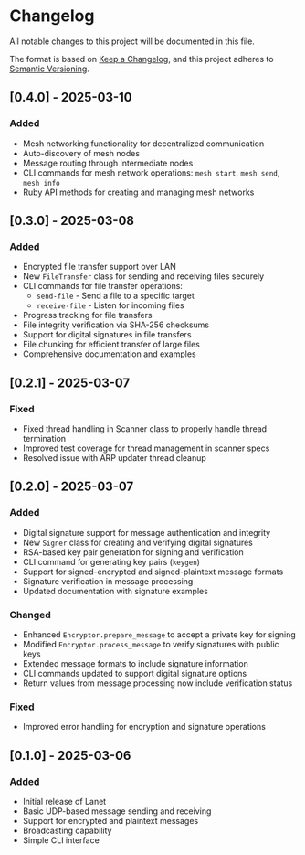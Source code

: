 # Changelog

All notable changes to this project will be documented in this file.

The format is based on [Keep a Changelog](https://keepachangelog.com/en/1.0.0/),
and this project adheres to [Semantic Versioning](https://semver.org/spec/v2.0.0.html).

## [0.4.0] - 2025-03-10

### Added
- Mesh networking functionality for decentralized communication
- Auto-discovery of mesh nodes
- Message routing through intermediate nodes
- CLI commands for mesh network operations: `mesh start`, `mesh send`, `mesh info`
- Ruby API methods for creating and managing mesh networks

## [0.3.0] - 2025-03-08

### Added
- Encrypted file transfer support over LAN
- New `FileTransfer` class for sending and receiving files securely
- CLI commands for file transfer operations:
  - `send-file` - Send a file to a specific target
  - `receive-file` - Listen for incoming files
- Progress tracking for file transfers
- File integrity verification via SHA-256 checksums
- Support for digital signatures in file transfers
- File chunking for efficient transfer of large files
- Comprehensive documentation and examples

## [0.2.1] - 2025-03-07

### Fixed
- Fixed thread handling in Scanner class to properly handle thread termination
- Improved test coverage for thread management in scanner specs
- Resolved issue with ARP updater thread cleanup

## [0.2.0] - 2025-03-07

### Added
- Digital signature support for message authentication and integrity
- New `Signer` class for creating and verifying digital signatures
- RSA-based key pair generation for signing and verification
- CLI command for generating key pairs (`keygen`)
- Support for signed-encrypted and signed-plaintext message formats
- Signature verification in message processing
- Updated documentation with signature examples

### Changed
- Enhanced `Encryptor.prepare_message` to accept a private key for signing
- Modified `Encryptor.process_message` to verify signatures with public keys
- Extended message formats to include signature information
- CLI commands updated to support digital signature options
- Return values from message processing now include verification status

### Fixed
- Improved error handling for encryption and signature operations

## [0.1.0] - 2025-03-06

### Added
- Initial release of Lanet
- Basic UDP-based message sending and receiving
- Support for encrypted and plaintext messages
- Broadcasting capability
- Simple CLI interface
